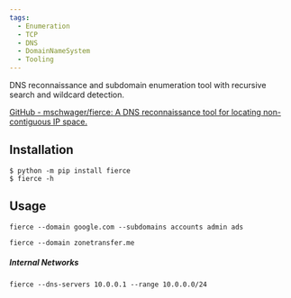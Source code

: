 ```yaml
---
tags:
  - Enumeration
  - TCP
  - DNS
  - DomainNameSystem
  - Tooling
---
```


DNS reconnaissance and subdomain enumeration tool with recursive search and wildcard detection.	

[GitHub - mschwager/fierce: A DNS reconnaissance tool for locating non-contiguous IP space.](https://github.com/mschwager/fierce)

## Installation

```
$ python -m pip install fierce
$ fierce -h
```

## Usage

```
fierce --domain google.com --subdomains accounts admin ads
```

```
fierce --domain zonetransfer.me
```

##### Internal Networks 

```
fierce --dns-servers 10.0.0.1 --range 10.0.0.0/24
```